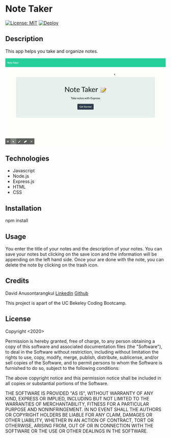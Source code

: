 # Note Taker

[![License: MIT](https://img.shields.io/badge/License-MIT-blue.svg)](https://opensource.org/licenses/MIT)
[![Deploy](https://www.herokucdn.com/deploy/button.svg)](https://note-taker-application-express.herokuapp.com/)

## Description

This app helps you take and organize notes.

![gif](./gif.gif)

## Technologies

- Javascript
- Node.js
- Express.js
- HTML
- CSS
## Installation

npm install

## Usage

You enter the title of your notes and the description of your notes. You can save your notes but clicking on the save icon and the information will be appending on the left hand side. Once your are done with the note, you can delete the note by clicking on the trash icon.

## Credits

David Anusontarangkul
[LinkedIn](https://www.linkedin.com/in/anusontarangkul/)
[Github](https://github.com/anusontarangkul)

This project is apart of the UC Bekeley Coding Bootcamp.

## License

Copyright <2020> <DavidAnusontarangkul>

Permission is hereby granted, free of charge, to any person obtaining a copy of this software and associated documentation files (the "Software"), to deal in the Software without restriction, including without limitation the rights to use, copy, modify, merge, publish, distribute, sublicense, and/or sell copies of the Software, and to permit persons to whom the Software is furnished to do so, subject to the following conditions:

The above copyright notice and this permission notice shall be included in all copies or substantial portions of the Software.

THE SOFTWARE IS PROVIDED "AS IS", WITHOUT WARRANTY OF ANY KIND, EXPRESS OR IMPLIED, INCLUDING BUT NOT LIMITED TO THE WARRANTIES OF MERCHANTABILITY, FITNESS FOR A PARTICULAR PURPOSE AND NONINFRINGEMENT. IN NO EVENT SHALL THE AUTHORS OR COPYRIGHT HOLDERS BE LIABLE FOR ANY CLAIM, DAMAGES OR OTHER LIABILITY, WHETHER IN AN ACTION OF CONTRACT, TORT OR OTHERWISE, ARISING FROM, OUT OF OR IN CONNECTION WITH THE SOFTWARE OR THE USE OR OTHER DEALINGS IN THE SOFTWARE.
